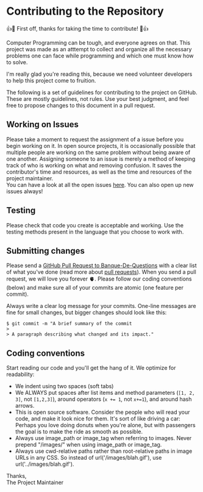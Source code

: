 # Contributing to the Repository

:+1::tada: First off, thanks for taking the time to contribute! :tada::+1:

Computer Programming can be tough, and everyone agrees on that.
This project was made as an atttempt to collect and organize all the necessary problems one can face while programming and which one must know how to solve.

I'm really glad you're reading this, because we need volunteer developers to help this project come to fruition.

The following is a set of guidelines for contributing to the project on GitHub.
These are mostly guidelines, not rules. Use your best judgment, and feel free to propose changes to this document in a pull request.

## Working on Issues

Please take a moment to request the assignment of a issue before you begin working on it.
In open source projects, it is occasionally possible that multiple people are working on the same problem without being aware of one another.
Assigning someone to an issue is merely a method of keeping track of who is working on what and removing confusion.
It saves the contributor's time and resources, as well as the time and resources of the project maintainer. 
<br> You can have a look at all the open issues [here](https://github.com/noviicee/Banque-De-Questions/issues). You can also open up new issues always!

## Testing

Please check that code you create is acceptable and working.
Use the testing methods present in the language that you choose to work with.

## Submitting changes

Please send a [GitHub Pull Request to Banque-De-Questions](https://github.com/noviicee/Banque-De-Questions/pull/new/main) with a clear list of what you've done (read more about [pull requests](http://help.github.com/pull-requests/)).
When you send a pull request, we will love you forever 🫀. 
Please follow our coding conventions (below) and make sure all of your commits are atomic (one feature per commit).

Always write a clear log message for your commits. One-line messages are fine for small changes, but bigger changes should look like this:

    $ git commit -m "A brief summary of the commit
    > 
    > A paragraph describing what changed and its impact."

## Coding conventions

Start reading our code and you'll get the hang of it. We optimize for readability:

  * We indent using two spaces (soft tabs)
  * We ALWAYS put spaces after list items and method parameters (`[1, 2, 3]`, not `[1,2,3]`), around operators (`x += 1`, not `x+=1`), and around hash arrows.
  * This is open source software. Consider the people who will read your code, and make it look nice for them. It's sort of like driving a car: Perhaps you love doing donuts when you're alone, but with passengers the goal is to make the ride as smooth as possible.
  * Always use image_path or image_tag when referring to images. Never prepend "/images/" when using image_path or image_tag.
  * Always use cwd-relative paths rather than root-relative paths in image URLs in any CSS. So instead of url('/images/blah.gif'), use url('../images/blah.gif').

Thanks,
<br>The Project Maintainer

